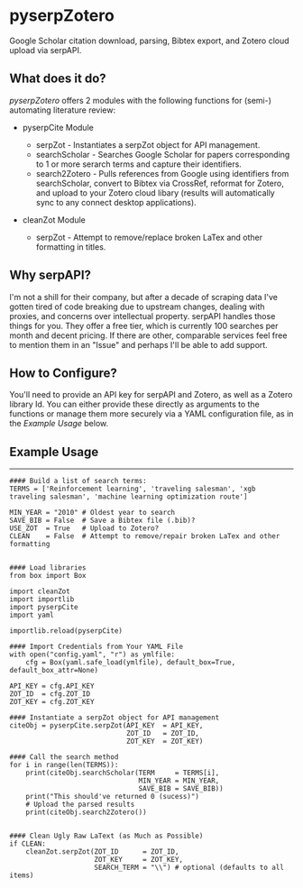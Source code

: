 pyserpZotero
============

Google Scholar citation download, parsing, Bibtex export, and Zotero cloud upload via serpAPI.

What does it do?
----------------
*pyserpZotero* offers 2 modules with the following functions for (semi-) automating literature review:

* pyserpCite Module
  * serpZot - Instantiates a serpZot object for API management. 
  * searchScholar - Searches Google Scholar for papers corresponding to 1 or more serarch terms and capture their identifiers.
  * search2Zotero - Pulls references from Google using identifiers from searchScholar, convert to Bibtex via CrossRef, reformat for Zotero, and upload to your Zotero cloud libary (results will automatically sync to any connect desktop applications).

* cleanZot Module
  * serpZot - Attempt to remove/replace broken LaTex and other formatting in titles. 

Why serpAPI?
----------------
I'm not a shill for their company, but after a decade of scraping data I've gotten tired of code breaking due to upstream changes, dealing with proxies, and concerns over intellectual property. serpAPI handles those things for you. They offer a free tier, which is currently 100 searches per month and decent pricing. If there are other, comparable services feel free to mention them in an "Issue" and perhaps I'll be able to add support.

How to Configure?
----------------

You'll need to provide an API key for serpAPI and Zotero, as well as a Zotero library Id. You can either provide these directly as arguments to the functions or manage them more securely via a YAML configuration file, as in the *Example Usage* below.


## Example Usage
----------------


    #### Build a list of search terms:
    TERMS = ['Reinforcement learning', 'traveling salesman', 'xgb traveling salesman', 'machine learning optimization route']

    MIN_YEAR = "2010" # Oldest year to search
    SAVE_BIB = False  # Save a Bibtex file (.bib)?
    USE_ZOT  = True   # Upload to Zotero?
    CLEAN    = False  # Attempt to remove/repair broken LaTex and other formatting 


    #### Load libraries
    from box import Box

    import cleanZot
    import importlib
    import pyserpCite
    import yaml

    importlib.reload(pyserpCite)

    #### Import Credentials from Your YAML File
    with open("config.yaml", "r") as ymlfile:
        cfg = Box(yaml.safe_load(ymlfile), default_box=True, default_box_attr=None)

    API_KEY = cfg.API_KEY
    ZOT_ID  = cfg.ZOT_ID
    ZOT_KEY = cfg.ZOT_KEY

    #### Instantiate a serpZot object for API management
    citeObj = pyserpCite.serpZot(API_KEY  = API_KEY, 
                                 ZOT_ID   = ZOT_ID, 
                                 ZOT_KEY  = ZOT_KEY)

    #### Call the search method
    for i in range(len(TERMS)):
        print(citeObj.searchScholar(TERM     = TERMS[i], 
                                    MIN_YEAR = MIN_YEAR,
                                    SAVE_BIB = SAVE_BIB))
        print("This should've returned 0 (sucess)")
        # Upload the parsed results
        print(citeObj.search2Zotero())


    #### Clean Ugly Raw LaText (as Much as Possible)
    if CLEAN:
        cleanZot.serpZot(ZOT_ID      = ZOT_ID, 
                         ZOT_KEY     = ZOT_KEY,
                         SEARCH_TERM = "\\") # optional (defaults to all items)
